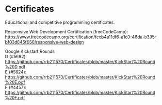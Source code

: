 # Certificates

Educational and competitive programming certificates.

Responsive Web Development Certification (freeCodeCamp): https://www.freecodecamp.org/certification/fccb4a11df6-a1c0-46da-b395-bf03d845f660/responsive-web-design

Google Kickstart Rounds  
  D (#5662): https://github.com/rrb211570/Certificates/blob/master/KickStart%20Round%20D.pdf  
  E (#5624): https://github.com/rrb211570/Certificates/blob/master/KickStart%20Round%20E.pdf  
  F (#4457): https://github.com/rrb211570/Certificates/blob/master/KickStart%20Round%20F.pdf  
